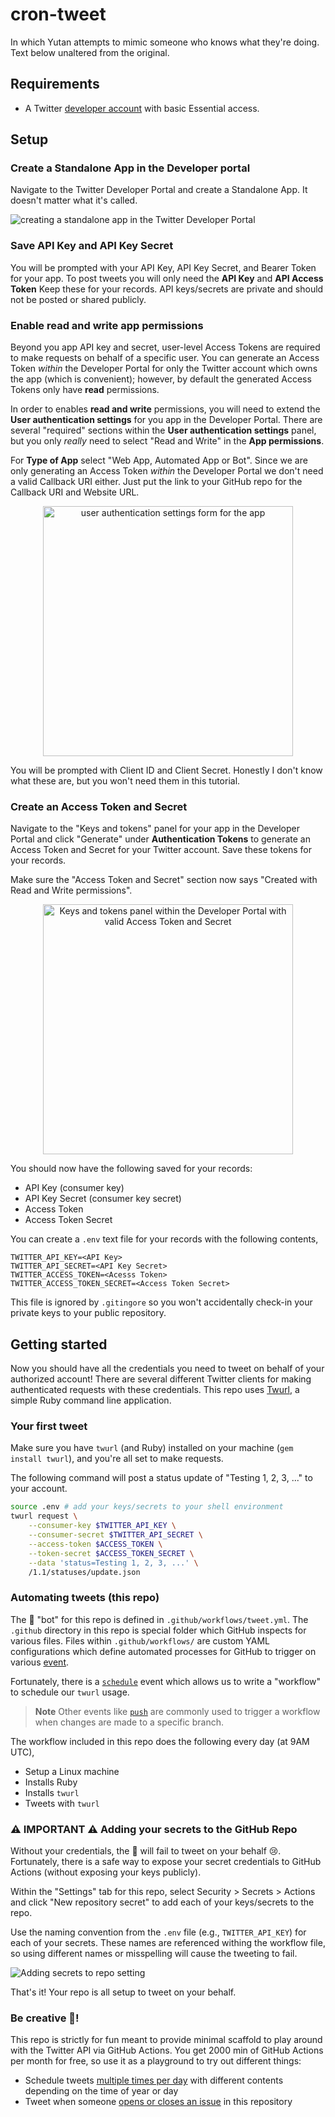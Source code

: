 # cron-tweet

In which Yutan attempts to mimic someone who knows what they're doing. Text below unaltered from the original.

## Requirements

- A Twitter
  [developer account](https://developer.twitter.com/en/docs/twitter-api/getting-started/getting-access-to-the-twitter-api)
  with basic Essential access.

## Setup

### Create a Standalone App in the Developer portal

Navigate to the Twitter Developer Portal and create a Standalone App. It doesn't
matter what it's called.

![creating a standalone app in the Twitter Developer Portal](https://user-images.githubusercontent.com/24403730/189489479-d0bc66b1-5c0c-4cc7-bef6-4bbc90fcfd5f.png)

### Save API Key and API Key Secret

You will be prompted with your API Key, API Key Secret, and Bearer Token for
your app. To post tweets you will only need the **API Key** and **API Access
Token** Keep these for your records. API keys/secrets are private and should not
be posted or shared publicly.

### Enable read and write app permissions

Beyond you app API key and secret, user-level Access Tokens are required to make
requests on behalf of a specific user. You can generate an Access Token _within_
the Developer Portal for only the Twitter account which owns the app (which is
convenient); however, by default the generated Access Tokens only have **read**
permissions.

In order to enables **read and write** permissions, you will need to extend the
**User authentication settings** for you app in the Developer Portal. There are
several "required" sections within the **User authentication settings** panel,
but you only _really_ need to select "Read and Write" in the **App
permissions**.

For **Type of App** select "Web App, Automated App or Bot". Since we are only
generating an Access Token _within_ the Developer Portal we don't need a valid
Callback URI either. Just put the link to your GitHub repo for the Callback URI
and Website URL.

<p align="center">
<img width="400" alt="user authentication settings form for the app" src="https://user-images.githubusercontent.com/24403730/189490431-bffd406b-5ce5-452b-bf3f-12b6a8d44872.png">
</p>

You will be prompted with Client ID and Client Secret. Honestly I don't know
what these are, but you won't need them in this tutorial.

### Create an Access Token and Secret

Navigate to the "Keys and tokens" panel for your app in the Developer Portal and
click "Generate" under **Authentication Tokens** to generate an Access Token and
Secret for your Twitter account. Save these tokens for your records.

Make sure the "Access Token and Secret" section now says "Created with Read and
Write permissions".

<p align="center">
<img width="400" alt="Keys and tokens panel within the Developer Portal with valid Access Token and Secret" src="https://user-images.githubusercontent.com/24403730/189490761-b8c99353-4cb6-4e6e-b2bf-429825c21c4b.png">
</p>

You should now have the following saved for your records:

- API Key (consumer key)
- API Key Secret (consumer key secret)
- Access Token
- Access Token Secret

You can create a `.env` text file for your records with the following contents,

```
TWITTER_API_KEY=<API Key>
TWITTER_API_SECRET=<API Key Secret>
TWITTER_ACCESS_TOKEN=<Acesss Token>
TWITTER_ACCESS_TOKEN_SECRET=<Access Token Secret>
```

This file is ignored by `.gitingore` so you won't accidentally check-in your
private keys to your public repository.

## Getting started

Now you should have all the credentials you need to tweet on behalf of your
authorized account! There are several different Twitter clients for making
authenticated requests with these credentials. This repo uses
[Twurl](https://github.com/twitter/twurl), a simple Ruby command line
application.

### Your first tweet

Make sure you have `twurl` (and Ruby) installed on your machine
(`gem install twurl`), and you're all set to make requests.

The following command will post a status update of "Testing 1, 2, 3, ..." to
your account.

```bash
source .env # add your keys/secrets to your shell environment
twurl request \
	--consumer-key $TWITTER_API_KEY \
	--consumer-secret $TWITTER_API_SECRET \
	--access-token $ACCESS_TOKEN \
	--token-secret $ACCESS_TOKEN_SECRET \
	--data 'status=Testing 1, 2, 3, ...' \
	/1.1/statuses/update.json
```

### Automating tweets (this repo)

The 🤖 "bot" for this repo is defined in `.github/workflows/tweet.yml`. The
`.github` directory in this repo is special folder which GitHub inspects for
various files. Files within `.github/workflows/` are custom YAML configurations
which define automated processes for GitHub to trigger on various
[event](https://docs.github.com/en/actions/using-workflows/events-that-trigger-workflows).

Fortunately, there is a
[`schedule`](https://docs.github.com/en/actions/using-workflows/events-that-trigger-workflows#schedule)
event which allows us to write a "workflow" to schedule our `twurl` usage.

> **Note** Other events like
> [`push`](https://docs.github.com/en/actions/using-workflows/events-that-trigger-workflows#push)
> are commonly used to trigger a workflow when changes are made to a specific
> branch.

The workflow included in this repo does the following every day (at 9AM UTC),

- Setup a Linux machine
- Installs Ruby
- Installs `twurl`
- Tweets with `twurl`

### ⚠️ IMPORTANT ⚠️ Adding your secrets to the GitHub Repo

Without your credentials, the 🤖 will fail to tweet on your behalf 😢.
Fortunately, there is a safe way to expose your secret credentials to GitHub
Actions (without exposing your keys publicly).

Within the "Settings" tab for this repo, select Security > Secrets > Actions and
click "New repository secret" to add each of your keys/secrets to the repo.

Use the naming convention from the `.env` file (e.g., `TWITTER_API_KEY`) for
each of your secrets. These names are referenced withing the workflow file, so
using different names or misspelling will cause the tweeting to fail.

![Adding secrets to repo setting](https://user-images.githubusercontent.com/24403730/189492790-fd1f28f5-39dd-4819-a098-92455418ddc1.png)

That's it! Your repo is all setup to tweet on your behalf.

### Be creative 🎨!

This repo is strictly for fun meant to provide minimal scaffold to play around
with the Twitter API via GitHub Actions. You get 2000 min of GitHub Actions per
month for free, so use it as a playground to try out different things:

- Schedule tweets
  [multiple times per day](https://docs.github.com/en/actions/using-workflows/events-that-trigger-workflows#schedule)
  with different contents depending on the time of year or day
- Tweet when someone
  [opens or closes an issue](https://docs.github.com/en/actions/using-workflows/events-that-trigger-workflows#issues)
  in this repository
